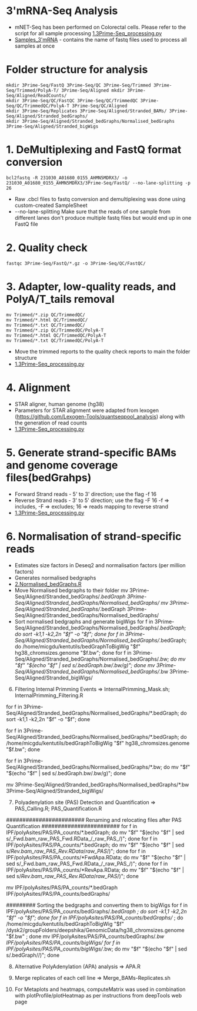 # 3'mRNA-Seq Analysis
- mNET-Seq has been performed on Colorectal cells. Please refer to the script for all sample processing [1.3Prime-Seq_processing.py](https://github.com/STOP-lab/Genomic-analysis-of-transcription-termination-and-3-pre-mRNA-cleavage-in-colorectal-carcinogenesis/blob/main/3'mRNA-Seq/1.3Prime-Seq_processing.py)
- [Samples_3'mRNA](https://github.com/STOP-lab/Genomic-analysis-of-transcription-termination-and-3-pre-mRNA-cleavage-in-colorectal-carcinogenesis/blob/main/3'mRNA-Seq/Samples_3'mRNA) - contains the name of fastq files used to process all samples at once
# Folder structure for analysis
	mkdir 3Prime-Seq/FastQ 3Prime-Seq/QC 3Prime-Seq/Trimmed 3Prime-Seq/Trimmed/PolyA-T/ 3Prime-Seq/Aligned mkdir 3Prime-Seq/Aligned/ReadCounts/
 	mkdir 3Prime-Seq/QC/FastQC 3Prime-Seq/QC/TrimmedQC 3Prime-Seq/QC/TrimmedQC/PolyA-T 3Prime-Seq/QC/Aligned
	mkdir 3Prime-Seq/Replicates 3Prime-Seq/Aligned/Stranded_BAMs/ 3Prime-Seq/Aligned/Stranded_bedGraphs/ 
	mkdir 3Prime-Seq/Aligned/Stranded_bedGraphs/Normalised_bedGraphs 3Prime-Seq/Aligned/Stranded_bigWigs  
# 1. DeMultiplexing and FastQ format conversion
  	bcl2fastq -R 231030_A01680_0155_AHMN5MDRX3/ -o 231030_A01680_0155_AHMN5MDRX3/3Prime-Seq/FastQ/ --no-lane-splitting -p 26
- Raw .cbcl files to fastq conversion and demultiplexing  was done using custom-created SampleSheet
- --no-lane-splitting Make sure that the reads of one sample from different lanes don't produce multiple fastq files but would end up in one FastQ file
# 2. Quality check
	fastqc 3Prime-Seq/FastQ/*.gz -o 3Prime-Seq/QC/FastQC/
# 3. Adapter, low-quality reads, and PolyA/T_tails removal
	mv Trimmed/*.zip QC/TrimmedQC/
	mv Trimmed/*.html QC/TrimmedQC/
	mv Trimmed/*.txt QC/TrimmedQC/
	mv Trimmed/*.zip QC/TrimmedQC/PolyA-T
	mv Trimmed/*.html QC/TrimmedQC/PolyA-T
	mv Trimmed/*.txt QC/TrimmedQC/PolyA-T
 - Move the trimmed reports to the quality check reports to main the folder structure
 - [1.3Prime-Seq_processing.py](https://github.com/STOP-lab/Genomic-analysis-of-transcription-termination-and-3-pre-mRNA-cleavage-in-colorectal-carcinogenesis/blob/main/3'mRNA-Seq/1.3Prime-Seq_processing.py)
# 4. Alignment 
 - STAR aligner, human genome (hg38)
 - Parameters for STAR alignment were adapted from lexogen (https://github.com/Lexogen-Tools/quantseqpool_analysis) along with the generation of read counts
 - [1.3Prime-Seq_processing.py](https://github.com/STOP-lab/Genomic-analysis-of-transcription-termination-and-3-pre-mRNA-cleavage-in-colorectal-carcinogenesis/blob/main/3'mRNA-Seq/1.3Prime-Seq_processing.py)
# 5. Generate strand-specific BAMs and genome coverage files(bedGrahps)
- Forward Strand reads - 5' to 3' direction; use the flag -f 16
- Reverse Strand reads - 3' to 5' direction; use the flag -F 16
  -f => includes, -F => excludes;  16 => reads mapping to reverse strand
- [1.3Prime-Seq_processing.py](https://github.com/STOP-lab/Genomic-analysis-of-transcription-termination-and-3-pre-mRNA-cleavage-in-colorectal-carcinogenesis/blob/main/3'mRNA-Seq/1.3Prime-Seq_processing.py)
# 6. Normalisation of strand-specific reads
- Estimates size factors in Deseq2 and normalisation factors (per million factors)
- Generates normalised bedgraphs
- [2.Normalised_bedGraphs.R](https://github.com/STOP-lab/Genomic-analysis-of-transcription-termination-and-3-pre-mRNA-cleavage-in-colorectal-carcinogenesis/blob/main/3'mRNA-Seq/2.Normalised_bedGraphs.R)
- Move Normalised bedgraphs to their folder
	mv 3Prime-Seq/Aligned/Stranded_bedGraphs/*.bedGraph 3Prime-Seq/Aligned/Stranded_bedGraphs/Normalised_bedGraphs/
  	mv 3Prime-Seq/Aligned/Stranded_bedGraphs/*.bedGraph 3Prime-Seq/Aligned/Stranded_bedGraphs/Normalised_bedGraphs/
- Sort normalised bedgraphs and generate bigWigs
  	for f in 3Prime-Seq/Aligned/Stranded_bedGraphs/Normalised_bedGraphs/*.bedGraph; do sort -k1,1 -k2,2n "$f" -o "$f"; done
  	for f in 3Prime-Seq/Aligned/Stranded_bedGraphs/Normalised_bedGraphs/*.bedGraph; do /home/micgdu/kentutils/bedGraphToBigWig "$f" hg38_chromsizes.genome "$f.bw"; done
  	for f in 3Prime-Seq/Aligned/Stranded_bedGraphs/Normalised_bedGraphs/*.bw; do mv "$f" "$(echo "$f" | sed s/.bedGraph.bw/.bw/g)"; done
  	mv 3Prime-Seq/Aligned/Stranded_bedGraphs/Normalised_bedGraphs/*.bw 3Prime-Seq/Aligned/Stranded_bigWigs/

6. Filtering Internal Primming Events => InternalPrimming_Mask.sh; InternalPrimming_Filtering.R

for f in 3Prime-Seq/Aligned/Stranded_bedGraphs/Normalised_bedGraphs/*.bedGraph; do sort -k1,1 -k2,2n "$f" -o "$f"; done

for f in 3Prime-Seq/Aligned/Stranded_bedGraphs/Normalised_bedGraphs/*.bedGraph; do /home/micgdu/kentutils/bedGraphToBigWig "$f" hg38_chromsizes.genome "$f.bw"; done

for f in 3Prime-Seq/Aligned/Stranded_bedGraphs/Normalised_bedGraphs/*.bw; do mv "$f" "$(echo "$f" | sed s/.bedGraph.bw/.bw/g)"; done

mv 3Prime-Seq/Aligned/Stranded_bedGraphs/Normalised_bedGraphs/*.bw 3Prime-Seq/Aligned/Stranded_bigWigs/

7. Polyadenylation site (PAS) Detection and Quantification => PAS_Calling.R; PAS_Quantification.R

######################## Renaming and relocating files after PAS Quantification ########################
for f in IPF/polyAsites/PAS/PA_counts/*.bedGraph; do mv "$f" "$(echo "$f" | sed s/_Fwd.bam_raw_PAS_Fwd.RData_/_raw_PAS_/)"; done
for f in IPF/polyAsites/PAS/PA_counts/*.bedGraph; do mv "$f" "$(echo "$f" | sed s/_Rev.bam_raw_PAS_Rev.RData_/_raw_PAS_/)"; done
for f in IPF/polyAsites/PAS/PA_counts/*FwdApa.RData; do mv "$f" "$(echo "$f" | sed s/_Fwd.bam_raw_PAS_Fwd.RData_/_raw_PAS_/)"; done
for f in IPF/polyAsites/PAS/PA_counts/*RevApa.RData; do mv "$f" "$(echo "$f" | sed s/_Rev.bam_raw_PAS_Rev.RData_/_raw_PAS_/)"; done

mv IPF/polyAsites/PAS/PA_counts/*.bedGraph IPF/polyAsites/PAS/PA_counts/bedGraphs/

######### Sorting the bedgraphs and converting them to bigWigs
for f in IPF/polyAsites/PAS/PA_counts/bedGraphs/*.bedGraph ; do sort -k1,1 -k2,2n "$f" -o "$f"; done
for f in IPF/polyAsites/PAS/PA_counts/bedGraphs/* ; do /home/micgdu/kentutils/bedGraphToBigWig "$f" /dysk2/groupFolders/deepshika/GenomicData/hg38_chromsizes.genome "$f.bw" ; done
mv IPF/polyAsites/PAS/PA_counts/bedGraphs/*.bw IPF/polyAsites/PAS/PA_counts/bigWigs/
for f in IPF/polyAsites/PAS/PA_counts/bigWigs/*.bw; do mv "$f" "$(echo "$f" | sed s/.bedGraph//)"; done

8. Alternative PolyAdenylation (APA) analysis => APA.R

9. Merge replicates of each cell line => Merge_BAMs-Replicates.sh

10. For Metaplots and heatmaps, computeMatrix was used in combination with plotProfile/plotHeatmap as per instructions from deepTools web page





